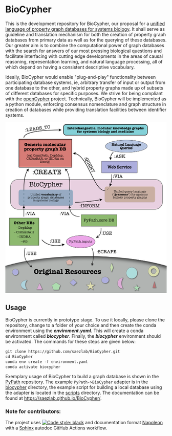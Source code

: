 # BioCypher
This is the development repository for BioCypher, our proposal for a [unified language of property graph databases for systems biology](unified-language-of-biological-property-graph-database-systems.md). It shall serve as guideline and translation mechanism for both the creation of property graph databases from primary data as well as for the querying of these databases. Our greater aim is to combine the computational power of graph databases with the search for answers of our most pressing biological questions and facilitate interfacing with cutting edge developments in the areas of causal reasoning, representation learning, and natural language processing, all of which depend on having a consistent descriptive vocabulary.

Ideally, BioCypher would enable "plug-and-play" functionality between participating database systems, ie, arbitrary transfer of input or output from one database to the other, and hybrid property graphs made up of subsets of different databases for specific purposes. We strive for being compliant with the [openCypher](https://opencypher.org/) project. Technically, BioCypher will be implemented as a python module, enforcing consensus nomenclature and graph structure in creation of databases while providing translation facilities between identifier systems.

![BioCypher](BioCypher.png)

## Usage
BioCypher is currently in prototype stage. To use it locally, please clone the repository, change to a folder of your choice and then create the conda environment using the **_enviroment.yaml_**. This will create a conda environment called **_biocypher_**. Finally, the **_biocypher_** environment should be activated. The commands for these steps are given below:

```
git clone https://github.com/saezlab/BioCypher.git
cd BioCypher
conda env create -f environment.yaml
conda activate biocypher
```

Exemplary usage of BioCypher to build a graph database is shown in the [PyPath](https://github.com/saezlab/pypath) repository. The example `PyPath->BioCypher` adapter is in the [biocypher](https://github.com/saezlab/pypath/tree/master/pypath/biocypher) directory, the example script for building a local database using the adapter is located in the [scripts](https://github.com/saezlab/pypath/tree/dev/src/scripts) directory. The documentation can be found at https://saezlab.github.io/BioCypher/.

### Note for contributors: 
The project uses [![Code style: black](https://img.shields.io/badge/code%20style-black-000000.svg)](https://github.com/psf/black) and documentation format [Napoleon](https://sphinxcontrib-napoleon.readthedocs.io/en/latest/example_google.html) with a [Sphinx](https://www.sphinx-doc.org/en/master/) autodoc GitHub Actions workflow.
